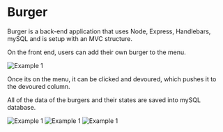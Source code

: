# Burger

Burger is a back-end application that uses Node, Express, Handlebars, mySQL and is setup with an MVC structure. 

On the front end, users can add their own burger to the menu. 

![Example 1](https://user-images.githubusercontent.com/29299104/31556777-3a6ccd74-affb-11e7-98ab-7fef356f23d0.PNG)

Once its on the menu, it can be clicked and devoured, which pushes it to the devoured column.

All of the data of the burgers and their states are saved into mySQL database. 


![Example 1](https://user-images.githubusercontent.com/29299104/31556778-3a94fe70-affb-11e7-9563-b1514d5f1c20.PNG)
![Example 1](https://user-images.githubusercontent.com/29299104/31556779-3aadd634-affb-11e7-9d9e-4e4b38c2ebfa.PNG)
![Example 1](https://user-images.githubusercontent.com/29299104/31556781-3ac6da8a-affb-11e7-8736-86f3ab2e6a85.PNG)